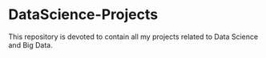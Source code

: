 # DataScience-Projects
This repository is devoted to contain all my projects related to Data Science and Big Data.
